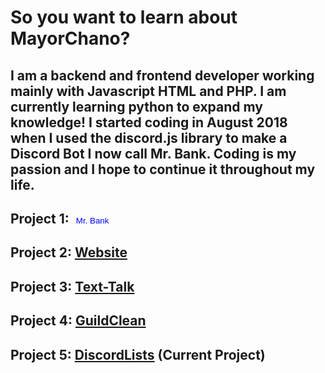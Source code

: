 <!-- TITLE: Home -->
<!-- SUBTITLE: Meet MayorChano -->



<h1> So you want to learn about MayorChano?</h1>
<h2> I am a backend and frontend developer working mainly with Javascript HTML and PHP. I am currently learning python to expand my knowledge! I started coding in August 2018 when I used the discord.js library to make a Discord Bot I now call Mr. Bank. Coding is my passion and I hope to continue it throughout my life.</h2>

<style>
#button {
	border: none; 
	color: blue;
	background: none;
	border-radius: 0%
}</style>
## Project 1: <button id="button" onclick="window.location.href = window.location.href + '/mrbank'">Mr. Bank</button>

## Project 2: [Website](https://mayorchano.me)

## Project 3: [Text-Talk](https://tt.mayorchano.me)

## Project 4: [GuildClean](https://guildclean.glitch.me)

## Project 5: [DiscordLists](https://lists.mayorchano.me) (Current Project)